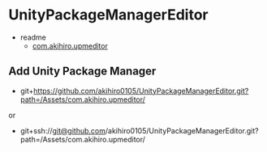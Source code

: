 # UnityPackageManagerEditor
- readme
    - [com.akihiro.upmeditor](./Assets/com.akihiro.upmeditor/README.md)

## Add Unity Package Manager
- git+https://github.com/akihiro0105/UnityPackageManagerEditor.git?path=/Assets/com.akihiro.upmeditor/

or

- git+ssh://git@github.com/akihiro0105/UnityPackageManagerEditor.git?path=/Assets/com.akihiro.upmeditor/
